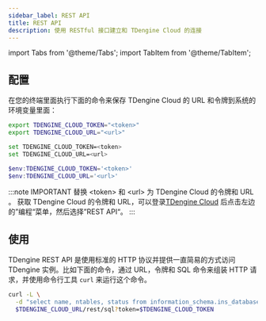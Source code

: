 ```yaml
---
sidebar_label: REST API
title: REST API
description: 使用 RESTful 接口建立和 TDengine Cloud 的连接
---
```


<!-- exclude -->
import Tabs from '@theme/Tabs';
import TabItem from '@theme/TabItem';

<!-- exclude-end -->
## 配置

在您的终端里面执行下面的命令来保存 TDengine Cloud 的 URL 和令牌到系统的环境变量里面：

<Tabs defaultValue="bash">
<TabItem value="bash" label="Bash">

```bash
export TDENGINE_CLOUD_TOKEN="<token>"
export TDENGINE_CLOUD_URL="<url>"
```

</TabItem>
<TabItem value="cmd" label="CMD">

```bash
set TDENGINE_CLOUD_TOKEN=<token>
set TDENGINE_CLOUD_URL=<url>
```

</TabItem>
<TabItem value="powershell" label="Powershell">

```powershell
$env:TDENGINE_CLOUD_TOKEN='<token>'
$env:TDENGINE_CLOUD_URL='<url>'
```

</TabItem>
</Tabs>

<!-- exclude -->
:::note IMPORTANT
替换 <token\> 和 <url\> 为 TDengine Cloud 的令牌和 URL 。
获取 TDengine Cloud 的令牌和 URL，可以登录[TDengine Cloud](https://cloud.taosdata.com) 后点击左边的”编程“菜单，然后选择”REST API“。
:::
<!-- exclude-end -->
## 使用

TDengine REST API 是使用标准的 HTTP 协议并提供一直简易的方式访问 TDengine 实例。比如下面的命令，通过 URL，令牌和 SQL 命令来组装 HTTP 请求，并使用命令行工具 `curl` 来运行这个命令。

```bash
curl -L \
  -d "select name, ntables, status from information_schema.ins_databases;" \
  $TDENGINE_CLOUD_URL/rest/sql?token=$TDENGINE_CLOUD_TOKEN
```
